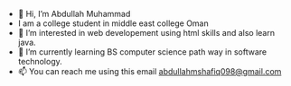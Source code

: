 - 👋 Hi, I’m Abdullah Muhammad
- I am a college student in middle east college Oman
- 👀 I’m interested in web developement using html skills and also learn java.
- 🌱 I’m currently learning BS computer science path way in software technology.
- 📫 You can reach me using this email abdullahmshafiq098@gmail.com

<!---
GMAC1231/GMAC1231 is a ✨ special ✨ repository because its `README.md` (this file) appears on your GitHub profile.
You can click the Preview link to take a look at your changes.
--->
